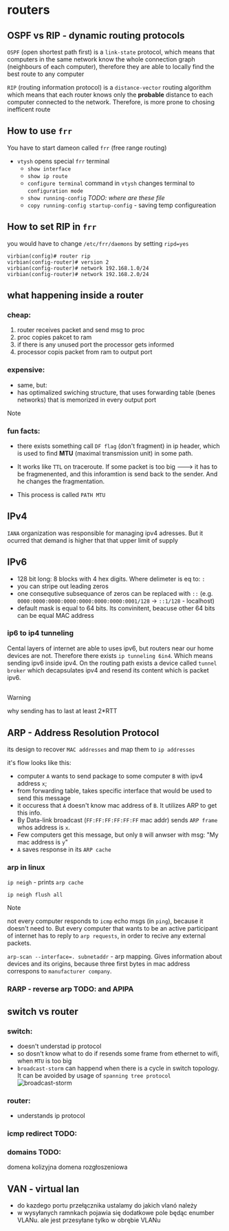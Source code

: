 # routers

## OSPF vs RIP - dynamic routing protocols

`OSPF` (open shortest path first) is a `link-state` protocol, which means that computers in the same network know the whole connection graph (neighbours of each computer), therefore they are able to locally find the best route to any computer

`RIP` (routing information protocol) is a `distance-vector` routing algorithm which means that each router knows only the **probable** distance to each computer connected to the network. Therefore, is more prone to chosing inefficent route

## How to use `frr` 

You have to start dameon called `frr` (free range routing)

* `vtysh` opens special `frr` terminal
  * `show interface`
  * `show ip route`
  * `configure terminal` command in `vtysh` changes terminal to `configuration mode`
  * `show running-config` *TODO: where are these file* 
  * `copy running-config startup-config` - saving temp configureation


## How to set RIP in `frr` 

you would have to change `/etc/frr/daemons` by setting `ripd=yes` 

```
virbian(config)# router rip
virbian(config-router)# version 2
virbian(config-router)# network 192.168.1.0/24
virbian(config-router)# network 192.168.2.0/24
```


## what happening inside a router

### cheap:

1. router receives packet and send msg to proc
2. proc copies pakcet to ram
3. if there is any unused port the processor gets informed
4. processor copis packet from ram to output port

### expensive:

* same, but:
* has optimalized swiching structure, that uses forwarding table (benes networks) that is memorized in every output port

> [!NOTE] 
> ### fun facts:
>* there exists something call `DF flag` (don't fragment) in ip header, which is used to find **MTU** (maximal transmission unit) in some path.
>
>* It works like `TTL` on traceroute. If some packet is too big ---> it has to be fragmenented, and this inforamtion is send back to the sender. And he changes the fragmentation. 
>
>* This process is called `PATH MTU`

## IPv4

`IANA` organization was responsible for managing ipv4 adresses. But it ocurred that demand is higher that that upper limit of supply

## IPv6

* 128 bit long: 8 blocks with 4 hex digits. Where delimeter is eq to: `:`
* you can stripe out leading zeros
* one consequtive subsequance of zeros can be replaced with `::` (e.g. `0000:0000:0000:0000:0000:0000:0000:0001/128` -> `::1/128` - localhost)
* default mask is equal to 64 bits. Its convinitent, beacuse other 64 bits can be equal MAC address

### ip6 to ip4 tunneling

Cental layers of internet are able to uses ipv6, but routers near our home devices are not. Therefore there exists `ip tunneling 6in4`.
Which means sending ipv6 inside ipv4. On the routing path exists a device called `tunnel broker` which decapsulates ipv4 and resend its content which is packet ipv6. 

##

> [!WARNING]
> why sending has to last at least 2*RTT


## ARP - Address Resolution Protocol

its design to recover `MAC addresses` and map them to `ip addresses`

it's flow looks like this:
* computer `A` wants to send package to some computer `B` with ipv4 address `x`;
* from forwarding table, takes specific interface that would be used to send this message
* it occuress that `A` doesn't know mac address of `B`. It utilizes ARP to get this info.
* By Data-link broadcast (`FF:FF:FF:FF:FF:FF` mac addr) sends `ARP frame` whos address is `x`.
* Few computers get this message, but only `B` will anwser with msg: "My mac address is `y`"
* `A` saves response in its `ARP cache`

### arp in linux

`ip neigh` - prints `arp cache`

`ip neigh flush all`

> [!NOTE]
> not every computer responds to `icmp` echo msgs (in `ping`), because it doesn't need to. But every computer that wants to be an active participant of internet has to reply to `arp requests`, in order to recive any external packets.

`arp-scan --interface=. subnetaddr` - arp mapping. Gives information about devices and its origins, because three first bytes in mac address correspons to `manufacturer company`.

### RARP - reverse arp TODO: and APIPA

## switch vs router

### switch:
* doesn't understad ip protocol
* so dosn't know what to do if resends some frame from ethernet to wifi, when `MTU` is too big
* `broadcast-storm` can happend when there is a cycle in switch topology. It can be avoided by usage of `spanning tree protocol`
  ![broadcast-storm](broadcast-storm.png)

### router:
* understands ip protocol


### icmp redirect TODO:


### domains TODO:
domena kolizyjna 
domena rozgłoszeniowa

## VAN - virtual lan

* do kazdego portu przełącznika ustalamy do jakich vlanó należy 
* w wysyłanych ramnkach pojawia się dodatkowe pole będąc enumber VLANu. ale jest przesyłane tylko w obrębie VLANu
